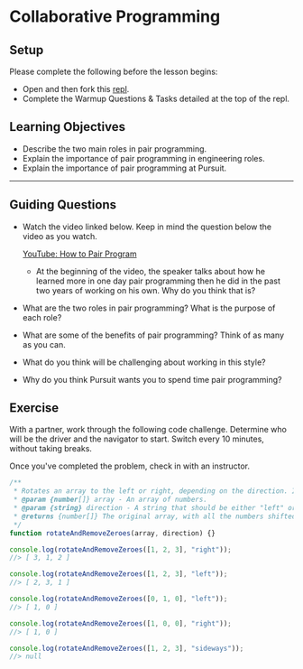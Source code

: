 # Collaborative Programming

## Setup

Please complete the following before the lesson begins:

- Open and then fork this [repl](https://replit.com/@Pursuit/Warmup-Collaborative-Programming#index.js).
- Complete the Warmup Questions & Tasks detailed at the top of the repl.

## Learning Objectives

- Describe the two main roles in pair programming.
- Explain the importance of pair programming in engineering roles.
- Explain the importance of pair programming at Pursuit.

---

## Guiding Questions

- Watch the video linked below. Keep in mind the question below the video as you watch.

  [YouTube: How to Pair Program](https://www.youtube.com/watch?v=YhV4TaZaB84)

  - At the beginning of the video, the speaker talks about how he learned more in one day pair programming then he did in the past two years of working on his own. Why do you think that is?

- What are the two roles in pair programming? What is the purpose of each role?

- What are some of the benefits of pair programming? Think of as many as you can.

- What do you think will be challenging about working in this style?

- Why do you think Pursuit wants you to spend time pair programming?

## Exercise

With a partner, work through the following code challenge. Determine who will be the driver and the navigator to start. Switch every 10 minutes, without taking breaks.

Once you've completed the problem, check in with an instructor.

```js
/**
 * Rotates an array to the left or right, depending on the direction. If the value rotated outside of the bounds of the array is a falsy value, it is removed instead of added back. If the direction does not equal `"left"` or `"right"`, the value returned should be `null`.
 * @param {number[]} array - An array of numbers.
 * @param {string} direction - A string that should be either "left" or "right".
 * @returns {number[]} The original array, with all the numbers shifted to the left or to the right.
 */
function rotateAndRemoveZeroes(array, direction) {}

console.log(rotateAndRemoveZeroes([1, 2, 3], "right"));
//> [ 3, 1, 2 ]

console.log(rotateAndRemoveZeroes([1, 2, 3], "left"));
//> [ 2, 3, 1 ]

console.log(rotateAndRemoveZeroes([0, 1, 0], "left"));
//> [ 1, 0 ]

console.log(rotateAndRemoveZeroes([1, 0, 0], "right"));
//> [ 1, 0 ]

console.log(rotateAndRemoveZeroes([1, 2, 3], "sideways"));
//> null
```
